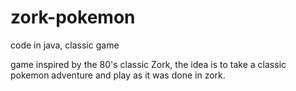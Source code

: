 # zork-pokemon
code in java, classic game



game inspired by the 80's classic Zork, the idea is to take a classic pokemon adventure and play as it was done in zork.

